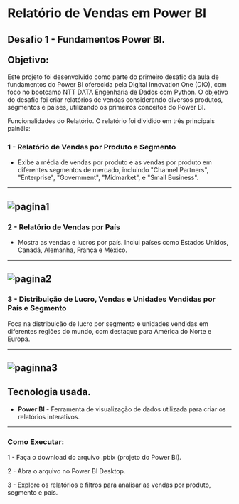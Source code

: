 <h1>Relatório de Vendas em Power BI  </h1> 
<h2>Desafio 1 - Fundamentos Power BI.
<p></p>
Objetivo:</h2>

<p>Este projeto foi desenvolvido como parte do primeiro desafio da aula de fundamentos do Power BI oferecida pela Digital Innovation One (DIO), com foco no bootcamp NTT DATA Engenharia de Dados com Python. O objetivo do desafio foi criar relatórios de vendas considerando diversos produtos, segmentos e países, utilizando os primeiros conceitos do Power BI.</p>

Funcionalidades do Relatório.
O relatório foi dividido em três principais painéis:

<h3>1 -  Relatório de Vendas por Produto e Segmento</h3>

- Exibe a média de vendas por produto e as vendas por produto em diferentes segmentos de mercado, incluindo "Channel Partners", "Enterprise", "Government", "Midmarket", e "Small Business".
-------------------------------------------------------
![pagina1](https://github.com/user-attachments/assets/6b5530ea-4507-46d3-94cf-08aa39d0af51)
------------------------------------------------------

<h3>2 - Relatório de Vendas por País</h3>

- Mostra as vendas e lucros por país. Inclui países como Estados Unidos, Canadá, Alemanha, França e México.

-------------------------------------------------------
![pagina2](https://github.com/user-attachments/assets/433317b8-4436-4145-869a-e210919b3215)
-------------------------------------------------------

<h3>3 - Distribuição de Lucro, Vendas e Unidades Vendidas por País e Segmento</h3>

Foca na distribuição de lucro por segmento e unidades vendidas em diferentes regiões do mundo, com destaque para América do Norte e Europa.

-------------------------------------------------------
![paginna3](https://github.com/user-attachments/assets/052f6950-e7b4-47ff-b17b-d64ef4ef34d2)
-------------------------------------------------------

## Tecnologia usada.

- **Power BI** - Ferramenta de visualização de dados utilizada para criar os relatórios interativos.
-----------------------------------------------------------
### Como Executar:

1 - Faça o download do arquivo .pbix (projeto do Power BI).

2 - Abra o arquivo no Power BI Desktop.

3 - Explore os relatórios e filtros para analisar as vendas por produto, segmento e país.


